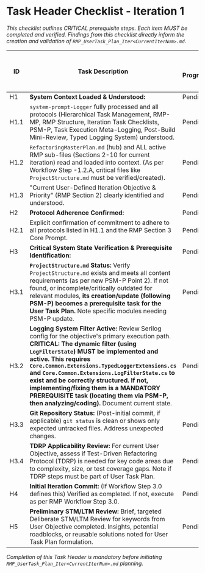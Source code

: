 # Task Header Checklist - Iteration 1
*This checklist outlines CRITICAL prerequisite steps. Each item MUST be completed and verified. Findings from this checklist directly inform the creation and validation of `RMP_UserTask_Plan_Iter<CurrentIterNum>.md`.*

| ID  | Task Description                                                                                                                                                                                                                                                           | Status (Pending/In Progress/Completed/Failed/Skipped) | Start Time (YYYY-MM-DD HH:MM:SS UTC) | End Time (YYYY-MM-DD HH:MM:SS UTC) | Notes/Verification Details (Crucial for User Task Plan Formulation) |
|-----|----------------------------------------------------------------------------------------------------------------------------------------------------------------------------------------------------------------------------------------------------------------------------|-------------------------------------------------------|--------------------------------------|------------------------------------|-------------------------------------------------------------------|
| H1  | **System Context Loaded & Understood:**                                                                                                                                                                                                                                     | Pending                                               |                                      |                                    |                                                                   |
| H1.1| `system-prompt-Logger` fully processed and all protocols (Hierarchical Task Management, RMP-MP, RMP Structure, Iteration Task Checklists, PSM-P, Task Execution Meta-Logging, Post-Build Mini-Review, Typed Logging System) understood.                                      | Pending                                               |                                      |                                    |                                                                   |
| H1.2| `RefactoringMasterPlan.md` (hub) and ALL active RMP sub-files (Sections 2-10 for current iteration) read and loaded into context. (As per Workflow Step -1.2.A, critical files like `ProjectStructure.md` must be verified/created).                                     | Pending                                               |                                      |                                    |                                                                   |
| H1.3| "Current User-Defined Iteration Objective & Priority" (RMP Section 2) clearly identified and understood.                                                                                                                                                                  | Pending                                               |                                      |                                    |                                                                   |
| H2  | **Protocol Adherence Confirmed:**                                                                                                                                                                                                                                           | Pending                                               |                                      |                                    |                                                                   |
| H2.1| Explicit confirmation of commitment to adhere to all protocols listed in H1.1 and the RMP Section 3 Core Prompt.                                                                                                                                                            | Pending                                               |                                      |                                    |                                                                   |
| H3  | **Critical System State Verification & Prerequisite Identification:**                                                                                                                                                                                                       | Pending                                               |                                      |                                    |                                                                   |
| H3.1| **`ProjectStructure.md` Status:** Verify `ProjectStructure.md` exists and meets all content requirements (as per new PSM-P Point 2). If not found, or incomplete/critically outdated for relevant modules, **its creation/update (following PSM-P) becomes a prerequisite task for the User Task Plan.** Note specific modules needing PSM-P update. | Pending                                               |                                      |                                    |                                                                   |
| H3.2| **Logging System Filter Active:** Review Serilog config for the objective's primary execution path. **CRITICAL: The dynamic filter (using `LogFilterState`) MUST be implemented and active. This requires `Core.Common.Extensions.TypedLoggerExtensions.cs` and `Core.Common.Extensions.LogFilterState.cs` to exist and be correctly structured. If not, implementing/fixing them is a MANDATORY PREREQUISITE task (locating them via PSM-P, then analyzing/coding).** Document current state. | Pending                                               |                                      |                                    |                                                                   |
| H3.3| **Git Repository Status:** (Post-initial commit, if applicable) `git status` is clean or shows only expected untracked files. Address unexpected changes.                                                                                                                 | Pending                                               |                                      |                                    |                                                                   |
| H3.4| **TDRP Applicability Review:** For current User Objective, assess if Test-Driven Refactoring Protocol (TDRP) is needed for key code areas due to complexity, size, or test coverage gaps. Note if TDRP steps must be part of User Task Plan.                                | Pending                                               |                                      |                                    |                                    |                                                                   |
| H4  | **Initial Iteration Commit:** (If Workflow Step 3.0 defines this) Verified as completed. If not, execute as per RMP Workflow Step 3.0.                                                                                                                                    | Pending                                               |                                      |                                    |                                                                   |
| H5  | **Preliminary STM/LTM Review:** Brief, targeted Deliberate STM/LTM Review for keywords from User Objective completed. Insights, potential roadblocks, or reusable solutions noted for User Task Plan formulation.                                                           | Pending                                               |                                      |                                    |                                                                   |

*Completion of this Task Header is mandatory before initiating `RMP_UserTask_Plan_Iter<CurrentIterNum>.md` planning.*